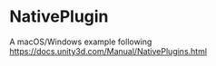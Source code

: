 # NativePlugin
A macOS/Windows example following https://docs.unity3d.com/Manual/NativePlugins.html

